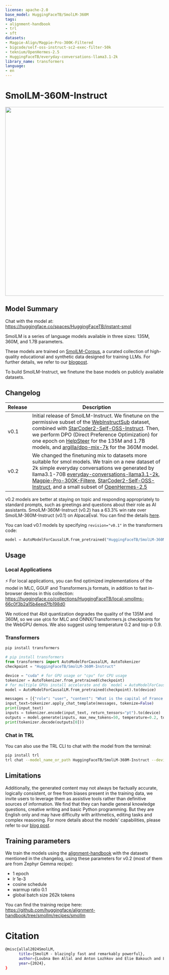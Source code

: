 ```yaml
---
license: apache-2.0
base_model: HuggingFaceTB/SmolLM-360M
tags:
- alignment-handbook
- trl
- sft
datasets:
- Magpie-Align/Magpie-Pro-300K-Filtered
- bigcode/self-oss-instruct-sc2-exec-filter-50k
- teknium/OpenHermes-2.5
- HuggingFaceTB/everyday-conversations-llama3.1-2k
library_name: transformers
language:
- en
---
```



# SmolLM-360M-Instruct

<center>
    <img src="https://huggingface.co/datasets/HuggingFaceTB/images/resolve/main/banner_smol.png" alt="SmolLM" width="1100" height="600">
</center>


## Model Summary
Chat with the model at: https://huggingface.co/spaces/HuggingFaceTB/instant-smol

SmolLM is a series of language models available in three sizes: 135M, 360M, and 1.7B parameters. 

These models are trained on [SmolLM-Corpus](https://huggingface.co/datasets/HuggingFaceTB/smollm-corpus), a curated collection of high-quality educational and synthetic data designed for training LLMs. For further details, we refer to our [blogpost](https://huggingface.co/blog/smollm).

To build SmolLM-Instruct, we finetune the base models on publicly available datasets.

## Changelog

|Release|Description|
|-|-|
|v0.1| Initial release of SmolLM-Instruct. We finetune on the permissive subset of the [WebInstructSub](https://huggingface.co/datasets/TIGER-Lab/WebInstructSub) dataset, combined with [StarCoder2-Self-OSS-Instruct](https://huggingface.co/datasets/bigcode/self-oss-instruct-sc2-exec-filter-50k). Then, we perform DPO (Direct Preference Optimization) for one epoch on [HelpSteer](https://huggingface.co/datasets/nvidia/HelpSteer) for the 135M and 1.7B models, and [argilla/dpo-mix-7k](https://huggingface.co/datasets/argilla/dpo-mix-7k) for the 360M model.|
|v0.2| We changed the finetuning mix to datasets more suitable for smol models. We train on a new dataset of 2k simple everyday conversations we generated by llama3.1-70B [everyday-conversations-llama3.1-2k](https://huggingface.co/datasets/HuggingFaceTB/everyday-conversations-llama3.1-2k/), [Magpie-Pro-300K-Filtere](https://huggingface.co/datasets/Magpie-Align/Magpie-Pro-300K-Filtered), [StarCoder2-Self-OSS-Instruct](https://huggingface.co/datasets/bigcode/self-oss-instruct-sc2-exec-filter-50k), and a small subset of [OpenHermes-2.5](https://huggingface.co/datasets/teknium/OpenHermes-2.5)|


v0.2 models are better at staying on topic and responding appropriately to standard prompts, such as greetings and questions about their role as AI assistants. SmolLM-360M-Instruct (v0.2) has a 63.3% win rate over SmolLM-360M-Instruct (v0.1) on AlpacaEval. You can find the details [here](https://huggingface.co/datasets/HuggingFaceTB/alpaca_eval_details/).

You can load v0.1 models by specifying `revision="v0.1"` in the transformers code:
```python
model = AutoModelForCausalLM.from_pretrained("HuggingFaceTB/SmolLM-360M-Instruct", revision="v0.1")
```

## Usage

### Local Applications
⚡ For local applications, you can find optimized implementations of the model in MLC, GGUF and Transformers.js formats, in addition to fast in-browser demos in this collection: https://huggingface.co/collections/HuggingFaceTB/local-smollms-66c0f3b2a15b4eed7fb198d0

We noticed that 4bit quantization degrades the quality of the 135M and 360M, so we use `q016` for MLC and ONNX/Transformers.js checkpoints for the WebGPU demos. We also suggest using temperature 0.2 and top-p 0.9.

### Transformers
```bash
pip install transformers
```

```python
# pip install transformers
from transformers import AutoModelForCausalLM, AutoTokenizer
checkpoint = "HuggingFaceTB/SmolLM-360M-Instruct"

device = "cuda" # for GPU usage or "cpu" for CPU usage
tokenizer = AutoTokenizer.from_pretrained(checkpoint)
# for multiple GPUs install accelerate and do `model = AutoModelForCausalLM.from_pretrained(checkpoint, device_map="auto")`
model = AutoModelForCausalLM.from_pretrained(checkpoint).to(device)

messages = [{"role": "user", "content": "What is the capital of France."}]
input_text=tokenizer.apply_chat_template(messages, tokenize=False)
print(input_text)
inputs = tokenizer.encode(input_text, return_tensors="pt").to(device)
outputs = model.generate(inputs, max_new_tokens=50, temperature=0.2, top_p=0.9, do_sample=True)
print(tokenizer.decode(outputs[0]))
```

### Chat in TRL
You can also use the TRL CLI to chat with the model from the terminal:
```bash
pip install trl
trl chat --model_name_or_path HuggingFaceTB/SmolLM-360M-Instruct --device cpu
```

## Limitations

Additionally, the generated content may not always be factually accurate, logically consistent, or free from biases present in the training data, we invite users to leverage them as assistive tools rather than definitive sources of information. We find that they can handle general knowledge questions, creative writing and basic Python programming. But they are English only and may have difficulty with arithmetics, editing tasks and complex reasoning. For more details about the models' capabilities, please refer to our [blog post](https://huggingface.co/blog/smollm).

## Training parameters
We train the models using the [alignment-handbook](https://github.com/huggingface/alignment-handbook) with the datasets mentioned in the changelog, using these parameters for v0.2 (most of them are from Zephyr Gemma recipe):
- 1 epoch
- lr 1e-3
- cosine schedule
- warmup ratio 0.1
- global batch size 262k tokens

You can find the training recipe here: https://github.com/huggingface/alignment-handbook/tree/smollm/recipes/smollm


# Citation
```bash
@misc{allal2024SmolLM,
      title={SmolLM - blazingly fast and remarkably powerful}, 
      author={Loubna Ben Allal and Anton Lozhkov and Elie Bakouch and Leandro von Werra and Thomas Wolf},
      year={2024},
}
```